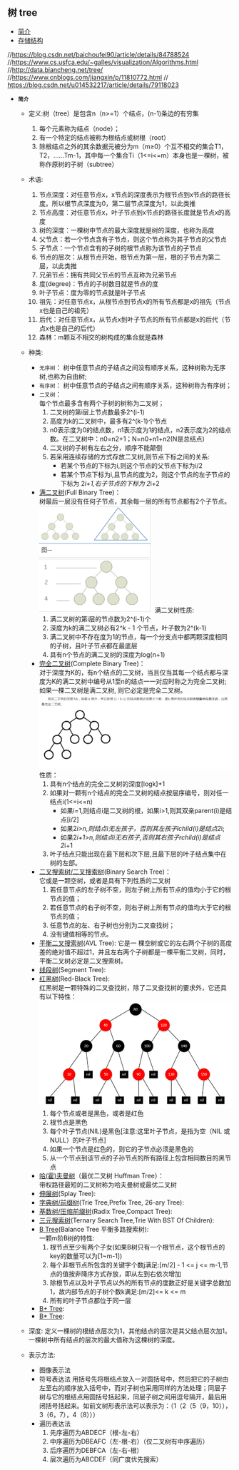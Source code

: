 ## 树 tree

- [简介](#1)
- [存储结构](#2) 


//https://blog.csdn.net/baichoufei90/article/details/84788524
//https://www.cs.usfca.edu/~galles/visualization/Algorithms.html
//http://data.biancheng.net/tree/
//https://www.cnblogs.com/jiangxin/p/11810772.html
// https://blog.csdn.net/u014532217/article/details/79118023

- <i id="1"></i>**`简介`**   
    - 定义:树（tree）是包含n（n>=1）个结点，(n-1)条边的有穷集
        1. 每个元素称为结点（node）；
        2. 有一个特定的结点被称为根结点或树根（root）
        3. 除根结点之外的其余数据元被分为m（m≥0）个互不相交的集合T1，T2，……Tm-1，其中每一个集合Ti（1<=i<=m）本身也是一棵树，被称作原树的子树（subtree）
    - 术语:
        1. 节点深度：对任意节点x，x节点的深度表示为根节点到x节点的路径长度。所以根节点深度为0，第二层节点深度为1，以此类推
        2. 节点高度：对任意节点x，叶子节点到x节点的路径长度就是节点x的高度
        3. 树的深度：一棵树中节点的最大深度就是树的深度，也称为高度
        4. 父节点：若一个节点含有子节点，则这个节点称为其子节点的父节点
        5. 子节点：一个节点含有的子树的根节点称为该节点的子节点
        6. 节点的层次：从根节点开始，根节点为第一层，根的子节点为第二层，以此类推
        7. 兄弟节点：拥有共同父节点的节点互称为兄弟节点
        8. 度(degree)：节点的子树数目就是节点的度
        9. 叶子节点：度为零的节点就是叶子节点
        10. 祖先：对任意节点x，从根节点到节点x的所有节点都是x的祖先（节点x也是自己的祖先）
        11. 后代：对任意节点x，从节点x到叶子节点的所有节点都是x的后代（节点x也是自己的后代）
        12. 森林：m颗互不相交的树构成的集合就是森林
    - 种类:
        - `无序树`：
            树中任意节点的子结点之间没有顺序关系，这种树称为无序树,也称为自由树;
        - `有序树`：
            树中任意节点的子结点之间有顺序关系，这种树称为有序树；
        - `二叉树`：  
            每个节点最多含有两个子树的树称为二叉树；
            1. 二叉树的第i层上节点数最多2^(i-1)
            2. 高度为k的二叉树中，最多有2^(k-1)个节点
            3. n0表示度为0的结点数，n1表示度为1的结点，n2表示度为2的结点数。在二叉树中：n0=n2+1；N=n0+n1+n2(N是总结点)
            4. 二叉树的子树有左右之分，顺序不能颠倒
            5. 若采用连续存储的方式存放二叉树,则节点下标之间的关系:
                - 若某个节点的下标为i,则这个节点的父节点下标为i/2
                - 若某个节点下标为i,且节点的度为2，则这个节点的左子节点的下标为 2*i+1,右子节点的下标为 2*i+2
        - [满二叉树](./full_binary_tree)(Full Binary Tree)：  
            树最后一层没有任何子节点，其余每一层的所有节点都有2个子节点。
            ![full_binary_tree](./full_binary_tree/full_binary_tree.png)
            满二叉树性质:  
            1. 满二叉树的第i层的节点数为2^(i-1)个
            2. 深度为k的满二叉树必有2^k - 1 个节点，叶子数为2^(k-1)
            3. 满二叉树中不存在度为1的节点，每一个分支点中都两颗深度相同的子树，且叶子节点都在最底层
            4. 具有n个节点的满二叉树的深度为log(n+1)
        - [完全二叉树](./complete_binary_tree)(Complete Binary Tree)：  
            对于深度为K的，有n个结点的二叉树，当且仅当其每一个结点都与深度为K的满二叉树中编号从1至n的结点一一对应时称之为完全二叉树;如果一棵二叉树是满二叉树, 则它必定是完全二叉树。
            ![complete_binary_tree](./complete_binary_tree/complete_binary_tree.png)
            性质：
            1. 具有n个结点的完全二叉树的深度[logk]+1
            2. 如果对一颗有n个结点的完全二叉树的结点按层序编号，则对任一结点i(1<=i<=n)
                - 如果i=1,则结点i是二叉树的根，如果i>1,则其双亲parent(i)是结点[i/2]
                - 如果2*i>n,则结点i无左孩子，否则其左孩子lchild(i)是结点2*i;
                - 如果2*i+1>n,则结点i无右孩子,否则其右孩子rchild(i)是结点2*i+1
            3. 叶子结点只能出现在最下层和次下层,且最下层的叶子结点集中在树的左部。
        - [二叉搜索树/二叉搜索树](./binary_search_tree)(Binary Search Tree)：  
            它或是一颗空树，或者是具有下列性质的二叉树
            1. 若任意节点的左子树不空，则左子树上所有节点的值均小于它的根节点的值；
            2. 若任意节点的右子树不空，则右子树上所有节点的值均大于它的根节点的值；
            3. 任意节点的左、右子树也分别为二叉查找树；
            4. 没有键值相等的节点。
        - [平衡二叉搜索树](./avl_tree)(AVL Tree):
            它是一 棵空树或它的左右两个子树的高度差的绝对值不超过1，并且左右两个子树都是一棵平衡二叉树，同时，平衡二叉树必定是二叉搜索树。
        - [线段树](./segment_tree)(Segment Tree):
        - [红黑树](./red_black_tree)(Red-Black Tree):  
            红黑树是一颗特殊的二叉查找树，除了二叉查找树的要求外，它还具有以下特性：
            ![read_black_tree](./read_black_tree/read_black_tree.png)
            1. 每个节点或者是黑色，或者是红色
            2. 根节点是黑色
            3. 每个叶子节点(NIL)是黑色[注意:这里叶子节点，是指为空（NIL 或NULL）的叶子节点]
            4. 如果一个节点是红色的，则它的子节点必须是黑色的
            5. 从一个节点到该节点的子孙节点的所有路径上包含相同数目的黑节点
        - [哈(霍)夫曼树](./huffman_tree)（最优二叉树 Huffman Tree）：  
            带权路径最短的二叉树称为哈夫曼树或最优二叉树
        - [伸展树](./splay_tree)(Splay Tree):
        - [字典树/前缀树](./trie_tree)(Trie Tree,Prefix Tree, 26-ary Tree):
        - [基数树/压缩前缀树](./radix_tree)(Radix Tree,Compact Tree):
        - [三元搜索树](./ternary_tree)(Ternary Search Tree,Trie With BST Of Children):
        - [B Tree](./b_tree)(Balance Tree 平衡多路搜索树):  
             一颗m阶B树的特性:
            1. 根节点至少有两个子女(如果B树只有一个根节点，这个根节点的key的数量可以为[1~m-1])
            2. 每个非根节点所包含的关键字个数j满足:[m/2] - 1 <= j <= m-1,节点的值按非降序方式存放，即从左到右依次增加
            3. 除根节点以及叶子节点以外的所有节点的度数正好是关键字总数加1，故内部节点的子树个数k满足:[m/2]<= k <= m
            4. 所有的叶子节点都位于同一层
        - [B+ Tree](./b+_tree):
        - [B* Tree](./b_star_tree):
       
    - 深度:
        定义一棵树的根结点层次为1，其他结点的层次是其父结点层次加1。一棵树中所有结点的层次的最大值称为这棵树的深度。
    - 表示方法:
        - 图像表示法
        - 符号表达法
            用括号先将根结点放入一对圆括号中，然后把它的子树由左至右的顺序放入括号中，而对子树也采用同样的方法处理；同层子树与它的根结点用圆括号括起来，同层子树之间用逗号隔开，最后用闭括号括起来。如前文树形表示法可以表示为：（1（2（5（9，10）），3（6，7），4（8）））
        - 遍历表达法
            1. 先序遍历为ABDECF（根-左-右）
            2. 中序遍历为DBEAFC（左-根-右）（仅二叉树有中序遍历）
            3. 后序遍历为DEBFCA（左-右-根）
            4. 层次遍历为ABCDEF（同广度优先搜索）



